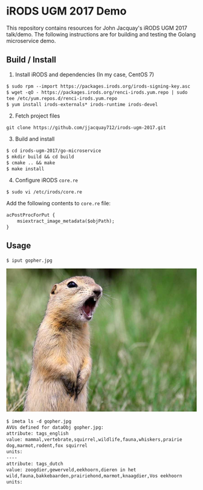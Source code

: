 # iRODS UGM 2017 Demo

This repository contains resources for John Jacquay's iRODS UGM 2017 talk/demo. The following instructions are for building and testing the Golang microservice demo.

## Build / Install

1. Install iRODS and dependencies (In my case, CentOS 7)
```
$ sudo rpm --import https://packages.irods.org/irods-signing-key.asc
$ wget -qO - https://packages.irods.org/renci-irods.yum.repo | sudo tee /etc/yum.repos.d/renci-irods.yum.repo
$ yum install irods-externals* irods-runtime irods-devel
```

2. Fetch project files
```
git clone https://github.com/jjacquay712/irods-ugm-2017.git
```

3. Build and install
```
$ cd irods-ugm-2017/go-microservice
$ mkdir build && cd build
$ cmake .. && make
$ make install
```

4. Configure iRODS `core.re`
```
$ sudo vi /etc/irods/core.re
```

Add the following contents to `core.re` file:
```
acPostProcForPut {
	msiextract_image_metadata($objPath);
}
```

## Usage

```
$ iput gopher.jpg
```

![Gopher Picture](/gopher.jpg?raw=true "Gophers are cool")

```
$ imeta ls -d gopher.jpg
AVUs defined for dataObj gopher.jpg:
attribute: tags_english
value: mammal,vertebrate,squirrel,wildlife,fauna,whiskers,prairie dog,marmot,rodent,fox squirrel
units: 
----
attribute: tags_dutch
value: zoogdier,gewerveld,eekhoorn,dieren in het wild,fauna,bakkebaarden,prairiehond,marmot,knaagdier,Vos eekhoorn
units: 
```
